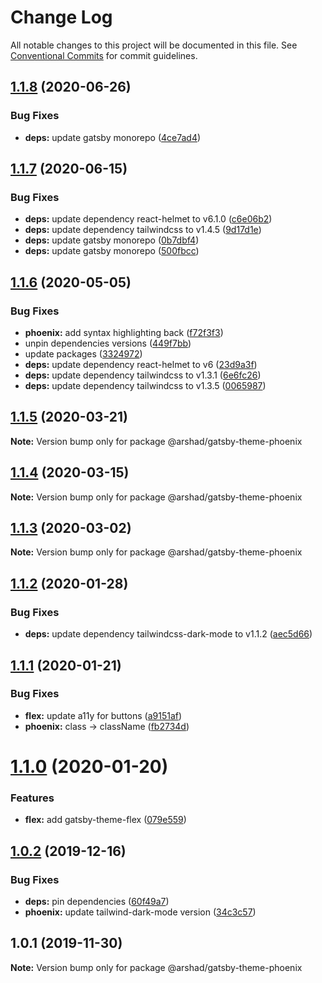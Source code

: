 # Change Log

All notable changes to this project will be documented in this file.
See [Conventional Commits](https://conventionalcommits.org) for commit guidelines.

## [1.1.8](https://github.com/arshad/gatsby-themes/compare/@arshad/gatsby-theme-phoenix@1.1.7...@arshad/gatsby-theme-phoenix@1.1.8) (2020-06-26)


### Bug Fixes

* **deps:** update gatsby monorepo ([4ce7ad4](https://github.com/arshad/gatsby-themes/commit/4ce7ad48da59fabd5568cee4623b916d087e10ba))





## [1.1.7](https://github.com/arshad/gatsby-themes/compare/@arshad/gatsby-theme-phoenix@1.1.6...@arshad/gatsby-theme-phoenix@1.1.7) (2020-06-15)


### Bug Fixes

* **deps:** update dependency react-helmet to v6.1.0 ([c6e06b2](https://github.com/arshad/gatsby-themes/commit/c6e06b21ee0457a741d880f66cdff4b8f5a60c45))
* **deps:** update dependency tailwindcss to v1.4.5 ([9d17d1e](https://github.com/arshad/gatsby-themes/commit/9d17d1e3ec637f6d7c5392aa1038c7419f6a2af1))
* **deps:** update gatsby monorepo ([0b7dbf4](https://github.com/arshad/gatsby-themes/commit/0b7dbf4034fa8efda3f1c0ec0a9184b9aa852275))
* **deps:** update gatsby monorepo ([500fbcc](https://github.com/arshad/gatsby-themes/commit/500fbcc78306c637d1dac48686ea4c14269897f2))





## [1.1.6](https://github.com/arshad/gatsby-themes/compare/@arshad/gatsby-theme-phoenix@1.1.5...@arshad/gatsby-theme-phoenix@1.1.6) (2020-05-05)


### Bug Fixes

* **phoenix:** add syntax highlighting back ([f72f3f3](https://github.com/arshad/gatsby-themes/commit/f72f3f349c244c66881d460a626b7b47ff459057))
* unpin dependencies versions ([449f7bb](https://github.com/arshad/gatsby-themes/commit/449f7bb84cc2fd566f065b3d96c28a7ab64a1de8))
* update packages ([3324972](https://github.com/arshad/gatsby-themes/commit/3324972976ec6a766b24078e1ec3b4a6414ae211))
* **deps:** update dependency react-helmet to v6 ([23d9a3f](https://github.com/arshad/gatsby-themes/commit/23d9a3fa8db98198e6a53b4fccc209cf40147b8b))
* **deps:** update dependency tailwindcss to v1.3.1 ([6e6fc26](https://github.com/arshad/gatsby-themes/commit/6e6fc2667a873c0299accf4d7d1c3bba683359fe))
* **deps:** update dependency tailwindcss to v1.3.5 ([0065987](https://github.com/arshad/gatsby-themes/commit/00659877372e5ad8ed68082e0e669ef95399f062))





## [1.1.5](https://github.com/arshad/gatsby-themes/compare/@arshad/gatsby-theme-phoenix@1.1.4...@arshad/gatsby-theme-phoenix@1.1.5) (2020-03-21)

**Note:** Version bump only for package @arshad/gatsby-theme-phoenix





## [1.1.4](https://github.com/arshad/gatsby-themes/compare/@arshad/gatsby-theme-phoenix@1.1.3...@arshad/gatsby-theme-phoenix@1.1.4) (2020-03-15)

**Note:** Version bump only for package @arshad/gatsby-theme-phoenix





## [1.1.3](https://github.com/arshad/gatsby-themes/compare/@arshad/gatsby-theme-phoenix@1.1.2...@arshad/gatsby-theme-phoenix@1.1.3) (2020-03-02)

**Note:** Version bump only for package @arshad/gatsby-theme-phoenix





## [1.1.2](https://github.com/arshad/gatsby-themes/compare/@arshad/gatsby-theme-phoenix@1.1.1...@arshad/gatsby-theme-phoenix@1.1.2) (2020-01-28)


### Bug Fixes

* **deps:** update dependency tailwindcss-dark-mode to v1.1.2 ([aec5d66](https://github.com/arshad/gatsby-themes/commit/aec5d66d65169287ab83851461b3bb69619edcd8))





## [1.1.1](https://github.com/arshad/gatsby-themes/compare/@arshad/gatsby-theme-phoenix@1.1.0...@arshad/gatsby-theme-phoenix@1.1.1) (2020-01-21)


### Bug Fixes

* **flex:** update a11y for buttons ([a9151af](https://github.com/arshad/gatsby-themes/commit/a9151af381466e5f5cc7cff14a8a08bb752235ca))
* **phoenix:** class -> className ([fb2734d](https://github.com/arshad/gatsby-themes/commit/fb2734deb83a58446f0ce06ee906d2c70bc35fbf))





# [1.1.0](https://github.com/arshad/gatsby-themes/compare/@arshad/gatsby-theme-phoenix@1.0.2...@arshad/gatsby-theme-phoenix@1.1.0) (2020-01-20)

### Features

- **flex:** add gatsby-theme-flex ([079e559](https://github.com/arshad/gatsby-themes/commit/079e55914791f735cbbfe492dd6bb0b3d9ac12ad))

## [1.0.2](https://github.com/arshad/gatsby-themes/compare/@arshad/gatsby-theme-phoenix@1.0.1...@arshad/gatsby-theme-phoenix@1.0.2) (2019-12-16)

### Bug Fixes

- **deps:** pin dependencies ([60f49a7](https://github.com/arshad/gatsby-themes/commit/60f49a749a42f983312a0c6f5f4c8700102dda09))
- **phoenix:** update tailwind-dark-mode version ([34c3c57](https://github.com/arshad/gatsby-themes/commit/34c3c57b6109e3810d223c2df84ae084a940e946))

## 1.0.1 (2019-11-30)

**Note:** Version bump only for package @arshad/gatsby-theme-phoenix
